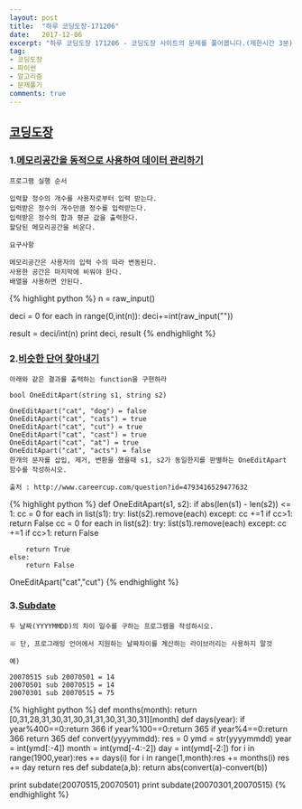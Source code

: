```yaml
---
layout: post
title:  "하루 코딩도장-171206"
date:   2017-12-06
excerpt: "하루 코딩도장 171206 - 코딩도장 사이트의 문제를 풀어봅니다.(제한시간 3분)"
tag:
- 코딩도장
- 파이썬
- 알고리즘
- 문제풀기
comments: true
---
```



## [코딩도장](http://codingdojang.com)


### 1.[메모리공간을 동적으로 사용하여 데이터 관리하기](http://codingdojang.com/scode/478?answer_mode=hide)
```
프로그램 실행 순서

입력할 정수의 개수를 사용자로부터 입력 받는다.
입력받은 정수의 개수만큼 정수를 입력받는다.
입력받은 정수의 합과 평균 값을 출력한다.
할당된 메모리공간을 비운다.

요구사항

메모리공간은 사용자의 입력 수의 따라 변동된다.
사용한 공간은 마지막에 비워야 한다.
배열을 사용하면 안된다.
```


{% highlight python %}
n = raw_input()
   
deci = 0
for each in range(0,int(n)):
    deci+=int(raw_input(""))

result = deci/int(n)
print deci, result
{% endhighlight %}




### 2.[비슷한 단어 찾아내기](http://codingdojang.com/scode/445?answer_mode=hide)

```
아래와 같은 결과를 출력하는 function을 구현하라

bool OneEditApart(string s1, string s2)

OneEditApart("cat", "dog") = false
OneEditApart("cat", "cats") = true 
OneEditApart("cat", "cut") = true 
OneEditApart("cat", "cast") = true 
OneEditApart("cat", "at") = true
OneEditApart("cat", "acts") = false 
한개의 문자를 삽입, 제거, 변환을 했을때 s1, s2가 동일한지를 판별하는 OneEditApart 함수를 작성하시오.

출처 : http://www.careercup.com/question?id=4793416529477632
```


{% highlight python %}
def OneEditApart(s1, s2):
    if abs(len(s1) - len(s2)) <= 1:
        cc = 0
        for each in list(s1):
            try:
                list(s2).remove(each)
            except:
                cc +=1
                if cc>1:
                    return False
        cc = 0
        for each in list(s2):
            try:
                list(s1).remove(each)
            except:
                cc +=1
                if cc>1:
                    return False
        
        return True
    else:
        return False
    
OneEditApart("cat","cut")
{% endhighlight %}




### 3.[Subdate](http://codingdojang.com/scode/394?answer_mode=hide)
```
두 날짜(YYYYMMDD)의 차이 일수를 구하는 프로그램을 작성하시오.

※ 단, 프로그래밍 언어에서 지원하는 날짜차이를 계산하는 라이브러리는 사용하지 말것

예)

20070515 sub 20070501 = 14
20070501 sub 20070515 = 14
20070301 sub 20070515 = 75
```


{% highlight python %}
def months(month):
    return  [0,31,28,31,30,31,30,31,31,30,31,30,31][month]
def days(year):
    if year%400==0:return 366
    if year%100==0:return 365
    if year%4==0:return 366
    return 365
def convert(yyyymmdd):
    res = 0
    ymd = str(yyyymmdd)
    year = int(ymd[:-4])
    month = int(ymd[-4:-2])
    day = int(ymd[-2:])
    for i in range(1900,year):res += days(i)
    for i in range(1,month):res += months(i)
    res += day
    return res
def subdate(a,b):
    return abs(convert(a)-convert(b))

print subdate(20070515,20070501)
print subdate(20070301,20070515)
{% endhighlight %}

